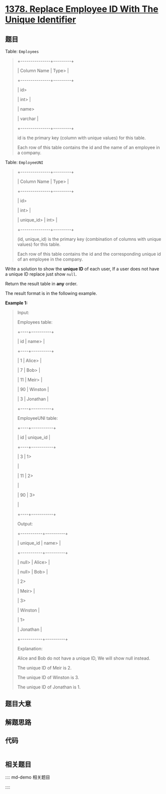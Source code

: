# [1378. Replace Employee ID With The Unique Identifier](https://leetcode.com/problems/replace-employee-id-with-the-unique-identifier)

## 题目

Table: `Employees`

> 
> 
> 
> 
> 
> +---------------+---------+
> 
> | Column Name   | Type> 
> |
> 
> +---------------+---------+
> 
> | id> 
> > 
> > 
> | int> 
>  |
> 
> | name> 
> > 
>   | varchar |
> 
> +---------------+---------+
> 
> id is the primary key (column with unique values) for this table.
> 
> Each row of this table contains the id and the name of an employee in a company.
> 
> 



Table: `EmployeeUNI`

> 
> 
> 
> 
> 
> +---------------+---------+
> 
> | Column Name   | Type> 
> |
> 
> +---------------+---------+
> 
> | id> 
> > 
> > 
> | int> 
>  |
> 
> | unique_id> 
>  | int> 
>  |
> 
> +---------------+---------+
> 
> (id, unique_id) is the primary key (combination of columns with unique values) for this table.
> 
> Each row of this table contains the id and the corresponding unique id of an employee in the company.
> 
> 



Write a solution to show the **unique ID** of each user, If a user does not
have a unique ID replace just show `null`.

Return the result table in **any** order.

The result format is in the following example.



**Example 1:**

> Input: 
> 
> Employees table:
> 
> +----+----------+
> 
> | id | name> 
>  |
> 
> +----+----------+
> 
> | 1  | Alice> 
> |
> 
> | 7  | Bob> 
>   |
> 
> | 11 | Meir> 
>  |
> 
> | 90 | Winston  |
> 
> | 3  | Jonathan |
> 
> +----+----------+
> 
> EmployeeUNI table:
> 
> +----+-----------+
> 
> | id | unique_id |
> 
> +----+-----------+
> 
> | 3  | 1> 
> > 
>  |
> 
> | 11 | 2> 
> > 
>  |
> 
> | 90 | 3> 
> > 
>  |
> 
> +----+-----------+
> 
> Output: 
> 
> +-----------+----------+
> 
> | unique_id | name> 
>  |
> 
> +-----------+----------+
> 
> | null> 
>   | Alice> 
> |
> 
> | null> 
>   | Bob> 
>   |
> 
> | 2> 
> > 
>  | Meir> 
>  |
> 
> | 3> 
> > 
>  | Winston  |
> 
> | 1> 
> > 
>  | Jonathan |
> 
> +-----------+----------+
> 
> Explanation: 
> 
> Alice and Bob do not have a unique ID, We will show null instead.
> 
> The unique ID of Meir is 2.
> 
> The unique ID of Winston is 3.
> 
> The unique ID of Jonathan is 1.
> 
> 


## 题目大意

## 解题思路

## 代码

```javascript

```

## 相关题目

:::: md-demo 相关题目

::::
